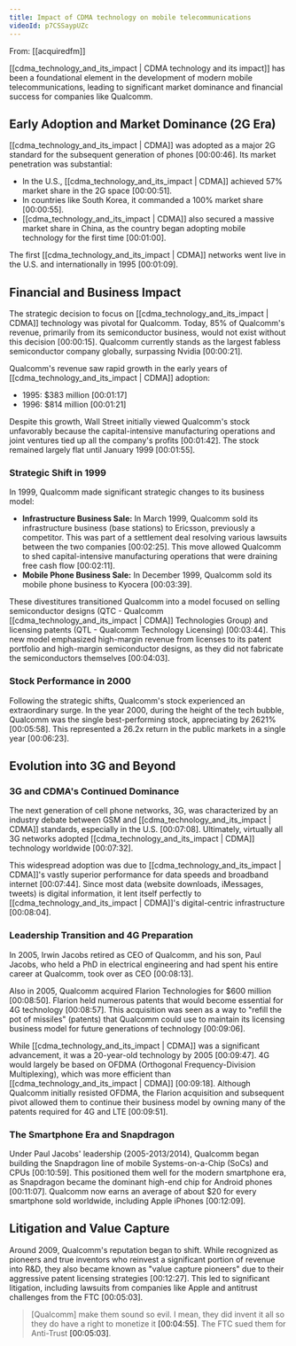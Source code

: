 ```yaml
---
title: Impact of CDMA technology on mobile telecommunications
videoId: p7CSSaypUZc
---
```


From: [[acquiredfm]] <br/> 

[[cdma_technology_and_its_impact | CDMA technology and its impact]] has been a foundational element in the development of modern mobile telecommunications, leading to significant market dominance and financial success for companies like Qualcomm.

## Early Adoption and Market Dominance (2G Era)

[[cdma_technology_and_its_impact | CDMA]] was adopted as a major 2G standard for the subsequent generation of phones <a class="yt-timestamp" data-t="00:00:46">[00:00:46]</a>. Its market penetration was substantial:
*   In the U.S., [[cdma_technology_and_its_impact | CDMA]] achieved 57% market share in the 2G space <a class="yt-timestamp" data-t="00:00:51">[00:00:51]</a>.
*   In countries like South Korea, it commanded a 100% market share <a class="yt-timestamp" data-t="00:00:55">[00:00:55]</a>.
*   [[cdma_technology_and_its_impact | CDMA]] also secured a massive market share in China, as the country began adopting mobile technology for the first time <a class="yt-timestamp" data-t="00:01:00">[00:01:00]</a>.

The first [[cdma_technology_and_its_impact | CDMA]] networks went live in the U.S. and internationally in 1995 <a class="yt-timestamp" data-t="00:01:09">[00:01:09]</a>.

## Financial and Business Impact

The strategic decision to focus on [[cdma_technology_and_its_impact | CDMA]] technology was pivotal for Qualcomm. Today, 85% of Qualcomm's revenue, primarily from its semiconductor business, would not exist without this decision <a class="yt-timestamp" data-t="00:00:15">[00:00:15]</a>. Qualcomm currently stands as the largest fabless semiconductor company globally, surpassing Nvidia <a class="yt-timestamp" data-t="00:00:21">[00:00:21]</a>.

Qualcomm's revenue saw rapid growth in the early years of [[cdma_technology_and_its_impact | CDMA]] adoption:
*   1995: $383 million <a class="yt-timestamp" data-t="00:01:17">[00:01:17]</a>
*   1996: $814 million <a class="yt-timestamp" data-t="00:01:21">[00:01:21]</a>

Despite this growth, Wall Street initially viewed Qualcomm's stock unfavorably because the capital-intensive manufacturing operations and joint ventures tied up all the company's profits <a class="yt-timestamp" data-t="00:01:42">[00:01:42]</a>. The stock remained largely flat until January 1999 <a class="yt-timestamp" data-t="00:01:55">[00:01:55]</a>.

### Strategic Shift in 1999
In 1999, Qualcomm made significant strategic changes to its business model:
*   **Infrastructure Business Sale:** In March 1999, Qualcomm sold its infrastructure business (base stations) to Ericsson, previously a competitor. This was part of a settlement deal resolving various lawsuits between the two companies <a class="yt-timestamp" data-t="00:02:25">[00:02:25]</a>. This move allowed Qualcomm to shed capital-intensive manufacturing operations that were draining free cash flow <a class="yt-timestamp" data-t="00:02:11">[00:02:11]</a>.
*   **Mobile Phone Business Sale:** In December 1999, Qualcomm sold its mobile phone business to Kyocera <a class="yt-timestamp" data-t="00:03:39">[00:03:39]</a>.

These divestitures transitioned Qualcomm into a model focused on selling semiconductor designs (QTC - Qualcomm [[cdma_technology_and_its_impact | CDMA]] Technologies Group) and licensing patents (QTL - Qualcomm Technology Licensing) <a class="yt-timestamp" data-t="00:03:44">[00:03:44]</a>. This new model emphasized high-margin revenue from licenses to its patent portfolio and high-margin semiconductor designs, as they did not fabricate the semiconductors themselves <a class="yt-timestamp" data-t="00:04:03">[00:04:03]</a>.

### Stock Performance in 2000
Following the strategic shifts, Qualcomm's stock experienced an extraordinary surge. In the year 2000, during the height of the tech bubble, Qualcomm was the single best-performing stock, appreciating by 2621% <a class="yt-timestamp" data-t="00:05:58">[00:05:58]</a>. This represented a 26.2x return in the public markets in a single year <a class="yt-timestamp" data-t="00:06:23">[00:06:23]</a>.

## Evolution into 3G and Beyond

### 3G and CDMA's Continued Dominance
The next generation of cell phone networks, 3G, was characterized by an industry debate between GSM and [[cdma_technology_and_its_impact | CDMA]] standards, especially in the U.S. <a class="yt-timestamp" data-t="00:07:08">[00:07:08]</a>. Ultimately, virtually all 3G networks adopted [[cdma_technology_and_its_impact | CDMA]] technology worldwide <a class="yt-timestamp" data-t="00:07:32">[00:07:32]</a>.

This widespread adoption was due to [[cdma_technology_and_its_impact | CDMA]]'s vastly superior performance for data speeds and broadband internet <a class="yt-timestamp" data-t="00:07:44">[00:07:44]</a>. Since most data (website downloads, iMessages, tweets) is digital information, it lent itself perfectly to [[cdma_technology_and_its_impact | CDMA]]'s digital-centric infrastructure <a class="yt-timestamp" data-t="00:08:04">[00:08:04]</a>.

### Leadership Transition and 4G Preparation
In 2005, Irwin Jacobs retired as CEO of Qualcomm, and his son, Paul Jacobs, who held a PhD in electrical engineering and had spent his entire career at Qualcomm, took over as CEO <a class="yt-timestamp" data-t="00:08:13">[00:08:13]</a>.

Also in 2005, Qualcomm acquired Flarion Technologies for $600 million <a class="yt-timestamp" data-t="00:08:50">[00:08:50]</a>. Flarion held numerous patents that would become essential for 4G technology <a class="yt-timestamp" data-t="00:08:57">[00:08:57]</a>. This acquisition was seen as a way to "refill the pot of missiles" (patents) that Qualcomm could use to maintain its licensing business model for future generations of technology <a class="yt-timestamp" data-t="00:09:06">[00:09:06]</a>.

While [[cdma_technology_and_its_impact | CDMA]] was a significant advancement, it was a 20-year-old technology by 2005 <a class="yt-timestamp" data-t="00:09:47">[00:09:47]</a>. 4G would largely be based on OFDMA (Orthogonal Frequency-Division Multiplexing), which was more efficient than [[cdma_technology_and_its_impact | CDMA]] <a class="yt-timestamp" data-t="00:09:18">[00:09:18]</a>. Although Qualcomm initially resisted OFDMA, the Flarion acquisition and subsequent pivot allowed them to continue their business model by owning many of the patents required for 4G and LTE <a class="yt-timestamp" data-t="00:09:51">[00:09:51]</a>.

### The Smartphone Era and Snapdragon
Under Paul Jacobs' leadership (2005-2013/2014), Qualcomm began building the Snapdragon line of mobile Systems-on-a-Chip (SoCs) and CPUs <a class="yt-timestamp" data-t="00:10:59">[00:10:59]</a>. This positioned them well for the modern smartphone era, as Snapdragon became the dominant high-end chip for Android phones <a class="yt-timestamp" data-t="00:11:07">[00:11:07]</a>. Qualcomm now earns an average of about $20 for every smartphone sold worldwide, including Apple iPhones <a class="yt-timestamp" data-t="00:12:09">[00:12:09]</a>.

## Litigation and Value Capture
Around 2009, Qualcomm's reputation began to shift. While recognized as pioneers and true inventors who reinvest a significant portion of revenue into R&D, they also became known as "value capture pioneers" due to their aggressive patent licensing strategies <a class="yt-timestamp" data-t="00:12:27">[00:12:27]</a>. This led to significant litigation, including lawsuits from companies like Apple and antitrust challenges from the FTC <a class="yt-timestamp" data-t="00:05:03">[00:05:03]</a>.

> [Qualcomm] make them sound so evil. I mean, they did invent it all so they do have a right to monetize it <a class="yt-timestamp" data-t="00:04:55">[00:04:55]</a>.
> The FTC sued them for Anti-Trust <a class="yt-timestamp" data-t="00:05:03">[00:05:03]</a>.